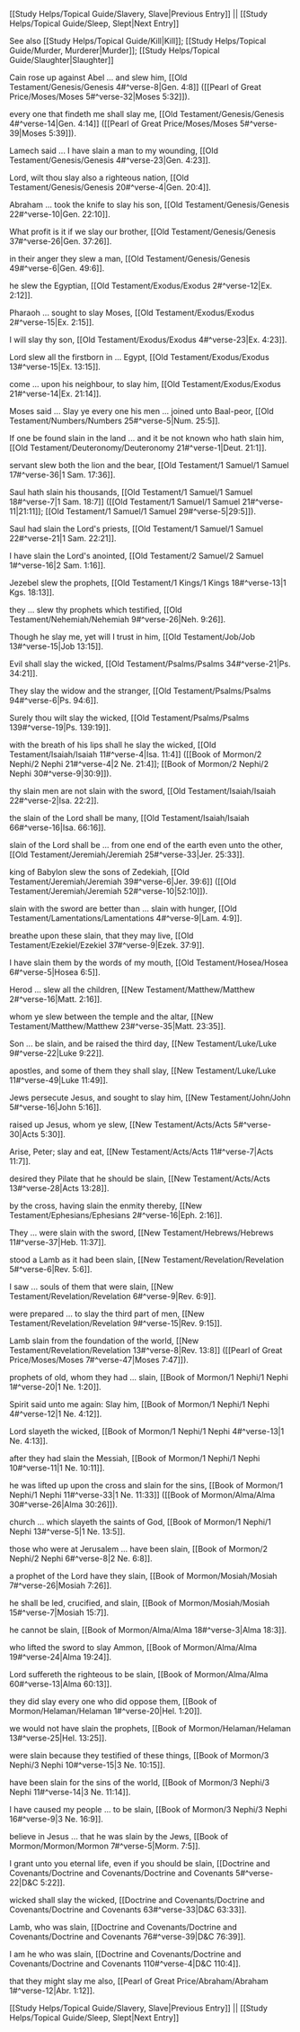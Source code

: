 [[Study Helps/Topical Guide/Slavery, Slave|Previous Entry]]  ||  [[Study Helps/Topical Guide/Sleep, Slept|Next Entry]]

 See also [[Study Helps/Topical Guide/Kill|Kill]]; [[Study Helps/Topical Guide/Murder, Murderer|Murder]]; [[Study Helps/Topical Guide/Slaughter|Slaughter]]

 Cain rose up against Abel ... and slew him, [[Old Testament/Genesis/Genesis 4#^verse-8|Gen. 4:8]] ([[Pearl of Great Price/Moses/Moses 5#^verse-32|Moses 5:32]]).

 every one that findeth me shall slay me, [[Old Testament/Genesis/Genesis 4#^verse-14|Gen. 4:14]] ([[Pearl of Great Price/Moses/Moses 5#^verse-39|Moses 5:39]]).

 Lamech said ... I have slain a man to my wounding, [[Old Testament/Genesis/Genesis 4#^verse-23|Gen. 4:23]].

 Lord, wilt thou slay also a righteous nation, [[Old Testament/Genesis/Genesis 20#^verse-4|Gen. 20:4]].

 Abraham ... took the knife to slay his son, [[Old Testament/Genesis/Genesis 22#^verse-10|Gen. 22:10]].

 What profit is it if we slay our brother, [[Old Testament/Genesis/Genesis 37#^verse-26|Gen. 37:26]].

 in their anger they slew a man, [[Old Testament/Genesis/Genesis 49#^verse-6|Gen. 49:6]].

 he slew the Egyptian, [[Old Testament/Exodus/Exodus 2#^verse-12|Ex. 2:12]].

 Pharaoh ... sought to slay Moses, [[Old Testament/Exodus/Exodus 2#^verse-15|Ex. 2:15]].

 I will slay thy son, [[Old Testament/Exodus/Exodus 4#^verse-23|Ex. 4:23]].

 Lord slew all the firstborn in ... Egypt, [[Old Testament/Exodus/Exodus 13#^verse-15|Ex. 13:15]].

 come ... upon his neighbour, to slay him, [[Old Testament/Exodus/Exodus 21#^verse-14|Ex. 21:14]].

 Moses said ... Slay ye every one his men ... joined unto Baal-peor, [[Old Testament/Numbers/Numbers 25#^verse-5|Num. 25:5]].

 If one be found slain in the land ... and it be not known who hath slain him, [[Old Testament/Deuteronomy/Deuteronomy 21#^verse-1|Deut. 21:1]].

 servant slew both the lion and the bear, [[Old Testament/1 Samuel/1 Samuel 17#^verse-36|1 Sam. 17:36]].

 Saul hath slain his thousands, [[Old Testament/1 Samuel/1 Samuel 18#^verse-7|1 Sam. 18:7]] ([[Old Testament/1 Samuel/1 Samuel 21#^verse-11|21:11]]; [[Old Testament/1 Samuel/1 Samuel 29#^verse-5|29:5]]).

 Saul had slain the Lord's priests, [[Old Testament/1 Samuel/1 Samuel 22#^verse-21|1 Sam. 22:21]].

 I have slain the Lord's anointed, [[Old Testament/2 Samuel/2 Samuel 1#^verse-16|2 Sam. 1:16]].

 Jezebel slew the prophets, [[Old Testament/1 Kings/1 Kings 18#^verse-13|1 Kgs. 18:13]].

 they ... slew thy prophets which testified, [[Old Testament/Nehemiah/Nehemiah 9#^verse-26|Neh. 9:26]].

 Though he slay me, yet will I trust in him, [[Old Testament/Job/Job 13#^verse-15|Job 13:15]].

 Evil shall slay the wicked, [[Old Testament/Psalms/Psalms 34#^verse-21|Ps. 34:21]].

 They slay the widow and the stranger, [[Old Testament/Psalms/Psalms 94#^verse-6|Ps. 94:6]].

 Surely thou wilt slay the wicked, [[Old Testament/Psalms/Psalms 139#^verse-19|Ps. 139:19]].

 with the breath of his lips shall he slay the wicked, [[Old Testament/Isaiah/Isaiah 11#^verse-4|Isa. 11:4]] ([[Book of Mormon/2 Nephi/2 Nephi 21#^verse-4|2 Ne. 21:4]]; [[Book of Mormon/2 Nephi/2 Nephi 30#^verse-9|30:9]]).

 thy slain men are not slain with the sword, [[Old Testament/Isaiah/Isaiah 22#^verse-2|Isa. 22:2]].

 the slain of the Lord shall be many, [[Old Testament/Isaiah/Isaiah 66#^verse-16|Isa. 66:16]].

 slain of the Lord shall be ... from one end of the earth even unto the other, [[Old Testament/Jeremiah/Jeremiah 25#^verse-33|Jer. 25:33]].

 king of Babylon slew the sons of Zedekiah, [[Old Testament/Jeremiah/Jeremiah 39#^verse-6|Jer. 39:6]] ([[Old Testament/Jeremiah/Jeremiah 52#^verse-10|52:10]]).

 slain with the sword are better than ... slain with hunger, [[Old Testament/Lamentations/Lamentations 4#^verse-9|Lam. 4:9]].

 breathe upon these slain, that they may live, [[Old Testament/Ezekiel/Ezekiel 37#^verse-9|Ezek. 37:9]].

 I have slain them by the words of my mouth, [[Old Testament/Hosea/Hosea 6#^verse-5|Hosea 6:5]].

 Herod ... slew all the children, [[New Testament/Matthew/Matthew 2#^verse-16|Matt. 2:16]].

 whom ye slew between the temple and the altar, [[New Testament/Matthew/Matthew 23#^verse-35|Matt. 23:35]].

 Son ... be slain, and be raised the third day, [[New Testament/Luke/Luke 9#^verse-22|Luke 9:22]].

 apostles, and some of them they shall slay, [[New Testament/Luke/Luke 11#^verse-49|Luke 11:49]].

 Jews persecute Jesus, and sought to slay him, [[New Testament/John/John 5#^verse-16|John 5:16]].

 raised up Jesus, whom ye slew, [[New Testament/Acts/Acts 5#^verse-30|Acts 5:30]].

 Arise, Peter; slay and eat, [[New Testament/Acts/Acts 11#^verse-7|Acts 11:7]].

 desired they Pilate that he should be slain, [[New Testament/Acts/Acts 13#^verse-28|Acts 13:28]].

 by the cross, having slain the enmity thereby, [[New Testament/Ephesians/Ephesians 2#^verse-16|Eph. 2:16]].

 They ... were slain with the sword, [[New Testament/Hebrews/Hebrews 11#^verse-37|Heb. 11:37]].

 stood a Lamb as it had been slain, [[New Testament/Revelation/Revelation 5#^verse-6|Rev. 5:6]].

 I saw ... souls of them that were slain, [[New Testament/Revelation/Revelation 6#^verse-9|Rev. 6:9]].

 were prepared ... to slay the third part of men, [[New Testament/Revelation/Revelation 9#^verse-15|Rev. 9:15]].

 Lamb slain from the foundation of the world, [[New Testament/Revelation/Revelation 13#^verse-8|Rev. 13:8]] ([[Pearl of Great Price/Moses/Moses 7#^verse-47|Moses 7:47]]).

 prophets of old, whom they had ... slain, [[Book of Mormon/1 Nephi/1 Nephi 1#^verse-20|1 Ne. 1:20]].

 Spirit said unto me again: Slay him, [[Book of Mormon/1 Nephi/1 Nephi 4#^verse-12|1 Ne. 4:12]].

 Lord slayeth the wicked, [[Book of Mormon/1 Nephi/1 Nephi 4#^verse-13|1 Ne. 4:13]].

 after they had slain the Messiah, [[Book of Mormon/1 Nephi/1 Nephi 10#^verse-11|1 Ne. 10:11]].

 he was lifted up upon the cross and slain for the sins, [[Book of Mormon/1 Nephi/1 Nephi 11#^verse-33|1 Ne. 11:33]] ([[Book of Mormon/Alma/Alma 30#^verse-26|Alma 30:26]]).

 church ... which slayeth the saints of God, [[Book of Mormon/1 Nephi/1 Nephi 13#^verse-5|1 Ne. 13:5]].

 those who were at Jerusalem ... have been slain, [[Book of Mormon/2 Nephi/2 Nephi 6#^verse-8|2 Ne. 6:8]].

 a prophet of the Lord have they slain, [[Book of Mormon/Mosiah/Mosiah 7#^verse-26|Mosiah 7:26]].

 he shall be led, crucified, and slain, [[Book of Mormon/Mosiah/Mosiah 15#^verse-7|Mosiah 15:7]].

 he cannot be slain, [[Book of Mormon/Alma/Alma 18#^verse-3|Alma 18:3]].

 who lifted the sword to slay Ammon, [[Book of Mormon/Alma/Alma 19#^verse-24|Alma 19:24]].

 Lord suffereth the righteous to be slain, [[Book of Mormon/Alma/Alma 60#^verse-13|Alma 60:13]].

 they did slay every one who did oppose them, [[Book of Mormon/Helaman/Helaman 1#^verse-20|Hel. 1:20]].

 we would not have slain the prophets, [[Book of Mormon/Helaman/Helaman 13#^verse-25|Hel. 13:25]].

 were slain because they testified of these things, [[Book of Mormon/3 Nephi/3 Nephi 10#^verse-15|3 Ne. 10:15]].

 have been slain for the sins of the world, [[Book of Mormon/3 Nephi/3 Nephi 11#^verse-14|3 Ne. 11:14]].

 I have caused my people ... to be slain, [[Book of Mormon/3 Nephi/3 Nephi 16#^verse-9|3 Ne. 16:9]].

 believe in Jesus ... that he was slain by the Jews, [[Book of Mormon/Mormon/Mormon 7#^verse-5|Morm. 7:5]].

 I grant unto you eternal life, even if you should be slain, [[Doctrine and Covenants/Doctrine and Covenants/Doctrine and Covenants 5#^verse-22|D&C 5:22]].

 wicked shall slay the wicked, [[Doctrine and Covenants/Doctrine and Covenants/Doctrine and Covenants 63#^verse-33|D&C 63:33]].

 Lamb, who was slain, [[Doctrine and Covenants/Doctrine and Covenants/Doctrine and Covenants 76#^verse-39|D&C 76:39]].

 I am he who was slain, [[Doctrine and Covenants/Doctrine and Covenants/Doctrine and Covenants 110#^verse-4|D&C 110:4]].

 that they might slay me also, [[Pearl of Great Price/Abraham/Abraham 1#^verse-12|Abr. 1:12]].

[[Study Helps/Topical Guide/Slavery, Slave|Previous Entry]]  ||  [[Study Helps/Topical Guide/Sleep, Slept|Next Entry]]